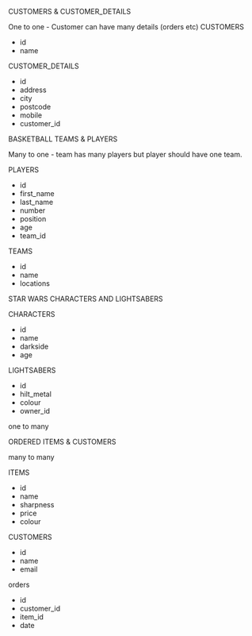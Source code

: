 CUSTOMERS & CUSTOMER_DETAILS

One to one - Customer can have many details (orders etc)
CUSTOMERS
  - id
  - name

CUSTOMER_DETAILS
  - id
  - address
  - city
  - postcode
  - mobile
  - customer_id

BASKETBALL TEAMS & PLAYERS

Many to one - team has many players but player should have one team.

PLAYERS
  - id
  - first_name
  - last_name
  - number
  - position
  - age
  - team_id

TEAMS
  - id
  - name
  - locations

STAR WARS CHARACTERS AND LIGHTSABERS

CHARACTERS
  - id
  - name
  - darkside
  - age

LIGHTSABERS
  - id
  - hilt_metal
  - colour
  - owner_id

one to many

ORDERED ITEMS & CUSTOMERS

many to many

ITEMS
  - id
  - name
  - sharpness
  - price
  - colour

CUSTOMERS
  - id
  - name
  - email

orders
  - id
  - customer_id
  - item_id
  - date
  

